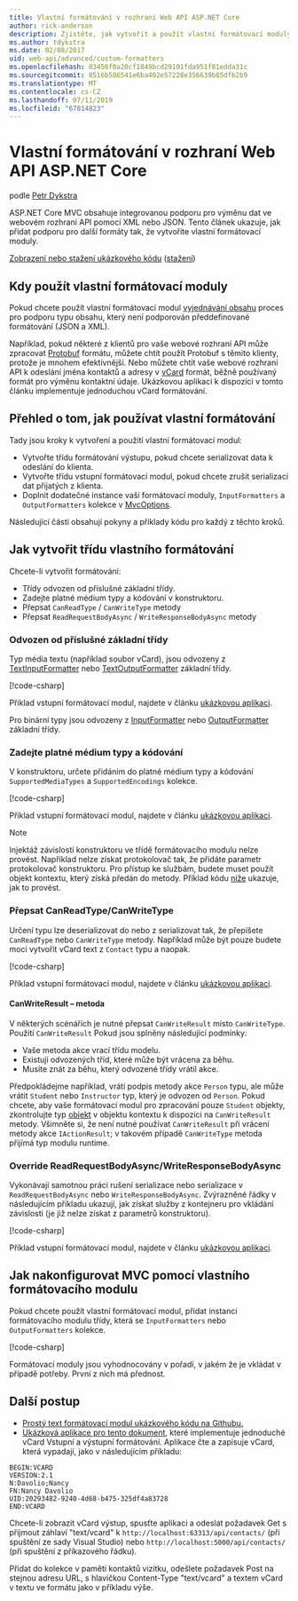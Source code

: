```yaml
---
title: Vlastní formátování v rozhraní Web API ASP.NET Core
author: rick-anderson
description: Zjistěte, jak vytvořit a použít vlastní formátovací moduly pro webová rozhraní API v ASP.NET Core.
ms.author: tdykstra
ms.date: 02/08/2017
uid: web-api/advanced/custom-formatters
ms.openlocfilehash: 03456f0a20cf1849bcd29101fda951f81edda31c
ms.sourcegitcommit: 8516b586541e6ba402e57228e356639b85dfb2b9
ms.translationtype: MT
ms.contentlocale: cs-CZ
ms.lasthandoff: 07/11/2019
ms.locfileid: "67814823"
---
```

# <a name="custom-formatters-in-aspnet-core-web-api"></a>Vlastní formátování v rozhraní Web API ASP.NET Core

podle [Petr Dykstra](https://github.com/tdykstra)

ASP.NET Core MVC obsahuje integrovanou podporu pro výměnu dat ve webovém rozhraní API pomocí XML nebo JSON. Tento článek ukazuje, jak přidat podporu pro další formáty tak, že vytvoříte vlastní formátovací moduly.

[Zobrazení nebo stažení ukázkového kódu](https://github.com/aspnet/AspNetCore.Docs/tree/master/aspnetcore/web-api/advanced/custom-formatters/sample) ([stažení](xref:index#how-to-download-a-sample))

## <a name="when-to-use-custom-formatters"></a>Kdy použít vlastní formátovací moduly

Pokud chcete použít vlastní formátovací modul [vyjednávání obsahu](xref:web-api/advanced/formatting#content-negotiation) proces pro podporu typu obsahu, který není podporován předdefinované formátování (JSON a XML).

Například, pokud některé z klientů pro vaše webové rozhraní API může zpracovat [Protobuf](https://github.com/google/protobuf) formátu, můžete chtít použít Protobuf s těmito klienty, protože je mnohem efektivnější. Nebo můžete chtít vaše webové rozhraní API k odeslání jména kontaktů a adresy v [vCard](https://wikipedia.org/wiki/VCard) formát, běžně používaný formát pro výměnu kontaktní údaje. Ukázkovou aplikaci k dispozici v tomto článku implementuje jednoduchou vCard formátování.

## <a name="overview-of-how-to-use-a-custom-formatter"></a>Přehled o tom, jak používat vlastní formátování

Tady jsou kroky k vytvoření a použití vlastní formátovací modul:

* Vytvořte třídu formátování výstupu, pokud chcete serializovat data k odeslání do klienta.
* Vytvořte třídu vstupní formátovací modul, pokud chcete zrušit serializaci dat přijatých z klienta.
* Doplnit dodatečné instance vaší formátovací moduly, `InputFormatters` a `OutputFormatters` kolekce v [MvcOptions](/dotnet/api/microsoft.aspnetcore.mvc.mvcoptions).

Následující části obsahují pokyny a příklady kódu pro každý z těchto kroků.

## <a name="how-to-create-a-custom-formatter-class"></a>Jak vytvořit třídu vlastního formátování

Chcete-li vytvořit formátování:

* Třídy odvozen od příslušné základní třídy.
* Zadejte platné médium typy a kódování v konstruktoru.
* Přepsat `CanReadType` / `CanWriteType` metody
* Přepsat `ReadRequestBodyAsync` / `WriteResponseBodyAsync` metody
  
### <a name="derive-from-the-appropriate-base-class"></a>Odvozen od příslušné základní třídy

Typ média textu (například soubor vCard), jsou odvozeny z [TextInputFormatter](/dotnet/api/microsoft.aspnetcore.mvc.formatters.textinputformatter) nebo [TextOutputFormatter](/dotnet/api/microsoft.aspnetcore.mvc.formatters.textoutputformatter) základní třídy.

[!code-csharp[](custom-formatters/sample/Formatters/VcardOutputFormatter.cs?name=classdef)]

Příklad vstupní formátovací modul, najdete v článku [ukázkovou aplikaci](https://github.com/aspnet/AspNetCore.Docs/tree/master/aspnetcore/web-api/advanced/custom-formatters/sample).

Pro binární typy jsou odvozeny z [InputFormatter](/dotnet/api/microsoft.aspnetcore.mvc.formatters.inputformatter) nebo [OutputFormatter](/dotnet/api/microsoft.aspnetcore.mvc.formatters.outputformatter) základní třídy.

### <a name="specify-valid-media-types-and-encodings"></a>Zadejte platné médium typy a kódování

V konstruktoru, určete přidáním do platné médium typy a kódování `SupportedMediaTypes` a `SupportedEncodings` kolekce.

[!code-csharp[](custom-formatters/sample/Formatters/VcardOutputFormatter.cs?name=ctor&highlight=3,5-6)]

Příklad vstupní formátovací modul, najdete v článku [ukázkovou aplikaci](https://github.com/aspnet/AspNetCore.Docs/tree/master/aspnetcore/web-api/advanced/custom-formatters/sample).

> [!NOTE]
> Injektáž závislostí konstruktoru ve třídě formátovacího modulu nelze provést. Například nelze získat protokolovač tak, že přidáte parametr protokolovač konstruktoru. Pro přístup ke službám, budete muset použít objekt kontextu, který získá předán do metody. Příklad kódu [níže](#read-write) ukazuje, jak to provést.

### <a name="override-canreadtypecanwritetype"></a>Přepsat CanReadType/CanWriteType

Určení typu lze deserializovat do nebo z serializovat tak, že přepíšete `CanReadType` nebo `CanWriteType` metody. Například může být pouze budete moci vytvořit vCard text z `Contact` typu a naopak.

[!code-csharp[](custom-formatters/sample/Formatters/VcardOutputFormatter.cs?name=canwritetype)]

Příklad vstupní formátovací modul, najdete v článku [ukázkovou aplikaci](https://github.com/aspnet/AspNetCore.Docs/tree/master/aspnetcore/web-api/advanced/custom-formatters/sample).

#### <a name="the-canwriteresult-method"></a>CanWriteResult – metoda

V některých scénářích je nutné přepsat `CanWriteResult` místo `CanWriteType`. Použití `CanWriteResult` Pokud jsou splněny následující podmínky:

* Vaše metoda akce vrací třídu modelu.
* Existují odvozených tříd, které může být vrácena za běhu.
* Musíte znát za běhu, který odvozené třídy vrátil akce.

Předpokládejme například, vrátí podpis metody akce `Person` typu, ale může vrátit `Student` nebo `Instructor` typ, který je odvozen od `Person`. Pokud chcete, aby vaše formátovací modul pro zpracování pouze `Student` objekty, zkontrolujte typ [objekt](/dotnet/api/microsoft.aspnetcore.mvc.formatters.outputformattercanwritecontext.object#Microsoft_AspNetCore_Mvc_Formatters_OutputFormatterCanWriteContext_Object) v objektu kontextu k dispozici na `CanWriteResult` metody. Všimněte si, že není nutné používat `CanWriteResult` při vrácení metody akce `IActionResult`; v takovém případě `CanWriteType` metoda přijímá typ modulu runtime.

<a id="read-write"></a>

### <a name="override-readrequestbodyasyncwriteresponsebodyasync"></a>Override ReadRequestBodyAsync/WriteResponseBodyAsync

Vykonávají samotnou práci rušení serializace nebo serializace v `ReadRequestBodyAsync` nebo `WriteResponseBodyAsync`. Zvýrazněné řádky v následujícím příkladu ukazují, jak získat služby z kontejneru pro vkládání závislosti (je již nelze získat z parametrů konstruktoru).

[!code-csharp[](custom-formatters/sample/Formatters/VcardOutputFormatter.cs?name=writeresponse&highlight=3-4)]

Příklad vstupní formátovací modul, najdete v článku [ukázkovou aplikaci](https://github.com/aspnet/AspNetCore.Docs/tree/master/aspnetcore/web-api/advanced/custom-formatters/sample).

## <a name="how-to-configure-mvc-to-use-a-custom-formatter"></a>Jak nakonfigurovat MVC pomocí vlastního formátovacího modulu

Pokud chcete použít vlastní formátovací modul, přidat instanci formátovacího modulu třídy, která se `InputFormatters` nebo `OutputFormatters` kolekce.

[!code-csharp[](custom-formatters/sample/Startup.cs?name=mvcoptions&highlight=3-4)]

Formátovací moduly jsou vyhodnocovány v pořadí, v jakém že je vkládat v případě potřeby. První z nich má přednost.

## <a name="next-steps"></a>Další postup

* [Prostý text formátovací modul ukázkového kódu na Githubu.](https://github.com/aspnet/Entropy/tree/master/samples/Mvc.Formatters)
* [Ukázková aplikace pro tento dokument](https://github.com/aspnet/AspNetCore.Docs/tree/master/aspnetcore/web-api/advanced/custom-formatters/sample), které implementuje jednoduché vCard Vstupní a výstupní formátování. Aplikace čte a zapisuje vCard, která vypadají, jako v následujícím příkladu:

```
BEGIN:VCARD
VERSION:2.1
N:Davolio;Nancy
FN:Nancy Davolio
UID:20293482-9240-4d68-b475-325df4a83728
END:VCARD
```

Chcete-li zobrazit vCard výstup, spusťte aplikaci a odeslat požadavek Get s přijmout záhlaví "text/vcard" k `http://localhost:63313/api/contacts/` (při spuštění ze sady Visual Studio) nebo `http://localhost:5000/api/contacts/` (při spuštění z příkazového řádku).

Přidat do kolekce v paměti kontaktů vizitku, odešlete požadavek Post na stejnou adresu URL, s hlavičkou Content-Type "text/vcard" a textem vCard v textu ve formátu jako v příkladu výše.
